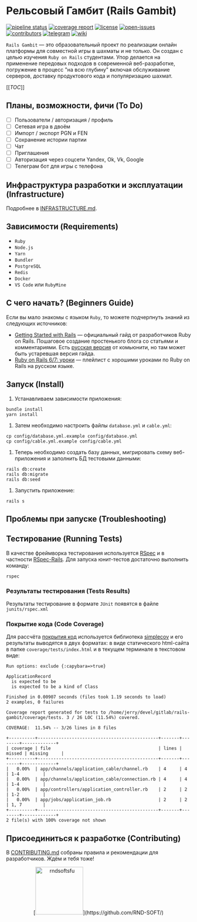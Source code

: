 # Рельсовый Гамбит (Rails Gambit)

[![pipeline status](https://gitlab.com/r4060/rails-gambit/badges/main/pipeline.svg)](https://gitlab.com/r4060/rails-gambit/)
[![coverage report](https://gitlab.com/r4060/rails-gambit/badges/main/coverage.svg)](https://gitlab.com/r4060/rails-gambit/)
[![license](https://badgen.net/gitlab/license/r4060/rails-gambit?color=98c510)](https://gitlab.com/r4060/rails-gambit/blob/main/LICENSE)
[![open-issues](https://badgen.net/gitlab/open-issues/r4060/rails-gambit?icon=gitlab)](https://gitlab.com/r4060/rails-gambit/-/issues)
[![contributors](https://badgen.net/gitlab/contributors/r4060/rails-gambit?icon=user)](https://gitlab.com/r4060/rails-gambit/)
[![telegram](https://img.shields.io/static/v1?label=telegram&message=news&color=blue&logo=telegram)](https://t.me/railsgambit)
[![wiki](https://img.shields.io/static/v1?label=wiki&message=docs&color=white&logo=wikipedia)](https://gitlab.com/r4060/rails-gambit/-/wikis/home)

`Rails Gambit` — это образовательный проект по реализации онлайн платформы для совместной игры в шахматы и не только. Он создан с целью изучения `Ruby on Rails` студентами. Упор делается на применение передовых подходов в современной веб-разработке, погружение в процесс "на всю глубину" включая обслуживание серверов, доставку продуктового кода и популяризацию шахмат.

[[_TOC_]]

## Планы, возможности, фичи (To Do)

- [ ] Пользователи / авторизация / профиль
- [ ] Сетевая игра в двоём
- [ ] Импорт / экспорт PGN и FEN
- [ ] Сохранение истории партии
- [ ] Чат
- [ ] Приглашения
- [ ] Авторизация через соцсети Yandex, Ok, Vk, Google
- [ ] Телеграм бот для игры с телефона

## Инфраструктура разработки и эксплуатации (Infrastructure)

Подробнее в [INFRASTRUCTURE.md][].

## Зависимости (Requirements)

- `Ruby`
- `Node.js`
- `Yarn`
- `Bundler`
- `PostgreSQL`
- `Redis`
- `Docker`
- `VS Code` или `RubyMine`

## С чего начать? (Beginners Guide)

Если вы мало знакомы с языком `Ruby`, то можете подчерпнуть знаний из следующих источников:

- [Getting Started with Rails][] — официальный гайд от разработчиков Ruby on Rails. Пошаговое создание простенького блога со статьями и комментариями. Есть [русская версия][] от комьюнити, но там может быть устаревшая версия гайда.
- [Ruby on Rails 6/7: уроки][] — плейлист с хорошими уроками по Ruby on Rails на русском языке.

## Запуск (Install)

1. Устанавливаем зависимости приложения:

```shell
bundle install
yarn install
```

1. Затем необходимо настроить файлы `database.yml` и `cable.yml`:

```shell
cp config/database.yml.example config/database.yml
cp config/cable.yml.example config/cable.yml
```

1. Теперь необходимо создать базу данных, мигрировать схему веб-приложения и заполнить БД тестовыми данными:

```shell
rails db:create
rails db:migrate
rails db:seed
```

1. Запустить приложение:

```shell
rails s
```

## Проблемы при запуске (Troubleshooting)

## Тестирование (Running Tests)

В качестве фреймворка тестирования используется [RSpec](https://rspec.info/) и в частности [RSpec-Rails](https://github.com/rspec/rspec-rails). Для запуска юнит-тестов достаточно выполнить команду:

```shell
rspec
```

### Результаты теcтирования (Tests Results)

Результаты тестирование в формате `JUnit` появятся в файле `junits/rspec.xml`

### Покрытие кода (Code Coverage)

Для рассчёта [покрытия код](https://ru.wikipedia.org/wiki/Покрытие_кода) используется библиотека [simplecov](https://github.com/simplecov-ruby/simplecov) и его результаты выводятся в двух форматах: в виде статического html-сайта в папке `coverage/tests/index.html` и в текущем терминале в текстовом виде:

```shell
Run options: exclude {:capybara=>true}

ApplicationRecord
  is expected to be
  is expected to be a kind of Class

Finished in 0.00907 seconds (files took 1.19 seconds to load)
2 examples, 0 failures

Coverage report generated for tests to /home/jerry/devel/gitlab/rails-gambit/coverage/tests. 3 / 26 LOC (11.54%) covered.

COVERAGE:  11.54% -- 3/26 lines in 8 files

+----------+----------------------------------------------+-------+--------+-------------+
| coverage | file                                         | lines | missed | missing     |
+----------+----------------------------------------------+-------+--------+-------------+
|   0.00%  | app/channels/application_cable/channel.rb    | 4     | 4      | 1-4         |
|   0.00%  | app/channels/application_cable/connection.rb | 4     | 4      | 1-4         |
|   0.00%  | app/controllers/application_controller.rb    | 2     | 2      | 1-2         |
|   0.00%  | app/jobs/application_job.rb                  | 2     | 2      | 1, 7        |
+----------+----------------------------------------------+-------+--------+-------------+
2 file(s) with 100% coverage not shown
```

## Присоединиться к разработке (Contributing)

В [CONTRIBUTING.md][] собраны правила и рекомендации для разработчиков. Ждём и тебя тоже!

<div align="center">
[<img src="./RNDSOFTSFU.png" alt="rndsoftsfu" height="130px"/>](https://github.com/RND-SOFT/)
</div>

[INFRASTRUCTURE.md]: INFRASTRUCTURE.md

[Getting Started with Rails]: https://guides.rubyonrails.org/getting_started.html
[русская версия]: https://rusrails.ru/getting-started
[Ruby on Rails 6/7: уроки]: https://youtube.com/playlist?list=PLWlFXymvoaJ_IY53-NQKwLCkR-KkZ_44-&feature=shared

[CONTRIBUTING.md]: CONTRIBUTING.md
